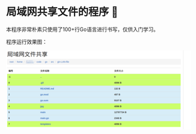 # 局域网共享文件的程序 :watermelon:

本程序非常朴素只使用了100+行Go语言进行书写，仅供入门学习。

程序运行效果图：

![程序运行效果图](https://github.com/Coder-Liuu/gin-LAN-share-file/blob/main/dome_image/image.png)
